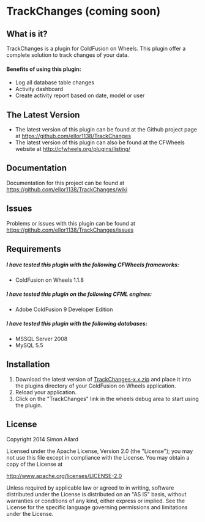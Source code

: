 # TrackChanges (coming soon)

## What is it?

TrackChanges is a plugin for ColdFusion on Wheels. This plugin offer a complete solution to track changes of your data.

#### Benefits of using this plugin:
* Log all database table changes
* Activity dashboard
* Create activity report based on date, model or user

## The Latest Version
* The latest version of this plugin can be found at the Github project page at https://github.com/ellor1138/TrackChanges
* The latest version of this plugin can also be found at the CFWheels website at http://cfwheels.org/plugins/listing/

## Documentation
Documentation for this project can be found at https://github.com/ellor1138/TrackChanges/wiki

## Issues
Problems or issues with this plugin can be found at https://github.com/ellor1138/TrackChanges/issues

## Requirements
##### I have tested this plugin with the following CFWheels frameworks:
* ColdFusion on Wheels 1.1.8

##### I have tested this plugin on the following CFML engines:
* Adobe ColdFusion 9 Developer Edition

##### I have tested this plugin with the following databases:
* MSSQL Server 2008
* MySQL 5.5

## Installation
1. Download the latest version of [TrackChanges-x.x.zip](http://cfwheels.org/plugins/listing/) and place it into the plugins directory of your ColdFusion on Wheels application.
2. Reload your application.
3. Click on the "TrackChanges" link in the wheels debug area to start using the plugin.


## License
Copyright 2014 Simon Allard
				
Licensed under the Apache License, Version 2.0 (the "License");
you may not use this file except in compliance with the License.
You may obtain a copy of the License at
				
http://www.apache.org/licenses/LICENSE-2.0
				
Unless required by applicable law or agreed to in writing, software
distributed under the License is distributed on an "AS IS" basis,
without warranties or conditions of any kind, either express or implied.
See the License for the specific language governing permissions and
limitations under the License.